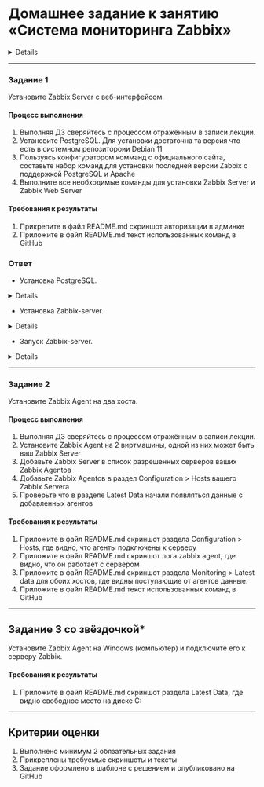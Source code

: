 # Домашнее задание к занятию «Система мониторинга Zabbix»

<details>

В практике есть 2 основных и 1 дополнительное (со звездочкой) задания. Первые два нужно выполнять обязательно, третье - по желанию и его решение никак не повлияет на получение вами зачета по этому домашнему заданию, при этом вы сможете глубже и/или шире разобраться в материале. 

Пожалуйста, присылайте на проверку всю задачу сразу. Любые вопросы по решению задач задавайте в чате учебной группы.

### Цели задания
1. Научиться устанавливать Zabbix Server c веб-интерфейсом
2. Научиться устанавливать Zabbix Agent на хосты
3. Научиться устанавливать Zabbix Agent на компьютер и подключать его к серверу Zabbix 

### Чеклист готовности к домашнему заданию
- [ ] Просмотрите в личном кабинете занятие "Система мониторинга Zabbix" 

### Инструкция по выполнению домашнего задания

1. Сделайте fork [репозитория c шаблоном решения](https://github.com/netology-code/sys-pattern-homework) к себе в Github и переименуйте его по названию или номеру занятия, например, https://github.com/имя-вашего-репозитория/gitlab-hw или https://github.com/имя-вашего-репозитория/8-03-hw).
2. Выполните клонирование этого репозитория к себе на ПК с помощью команды `git clone`.
3. Выполните домашнее задание и заполните у себя локально этот файл README.md:
   - впишите вверху название занятия и ваши фамилию и имя;
   - в каждом задании добавьте решение в требуемом виде: текст/код/скриншоты/ссылка;
   - для корректного добавления скриншотов воспользуйтесь инструкцией [«Как вставить скриншот в шаблон с решением»](https://github.com/netology-code/sys-pattern-homework/blob/main/screen-instruction.md);
   - при оформлении используйте возможности языка разметки md. Коротко об этом можно посмотреть в [инструкции по MarkDown](https://github.com/netology-code/sys-pattern-homework/blob/main/md-instruction.md).
4. После завершения работы над домашним заданием сделайте коммит (`git commit -m "comment"`) и отправьте его на Github (`git push origin`).
5. Для проверки домашнего задания преподавателем в личном кабинете прикрепите и отправьте ссылку на решение в виде md-файла в вашем Github.
6. Любые вопросы задавайте в чате учебной группы и/или в разделе «Вопросы по заданию» в личном кабинете.

</details>

---

### Задание 1 

Установите Zabbix Server с веб-интерфейсом.

#### Процесс выполнения
1. Выполняя ДЗ сверяйтесь с процессом отражённым в записи лекции.
2. Установите PostgreSQL. Для установки достаточна та версия что есть в системном репозитороии Debian 11
3. Пользуясь конфигуратором комманд с официального сайта, составьте набор команд для установки последней версии Zabbix с поддержкой PostgreSQL и Apache
4. Выполните все необходимые команды для установки Zabbix Server и Zabbix Web Server

#### Требования к результаты 
1. Прикрепите в файл README.md скриншот авторизации в админке
2. Приложите в файл README.md текст использованных команд в GitHub

### Ответ

- Установка PostgreSQL.

<details>

![image](https://github.com/Ivashka80/Zabbix_p1/assets/121082757/1a478d9c-b9c8-4ffa-b177-61f61cf1ded9)

![image](https://github.com/Ivashka80/Zabbix_p1/assets/121082757/c36efb22-2c41-41c1-b92f-fe3d8b3425c5)

</details>

- Установка Zabbix-server.

<details>

![image](https://github.com/Ivashka80/Zabbix_p1/assets/121082757/ca6c26df-3645-43e8-b56b-1c343111c10f)

![image](https://github.com/Ivashka80/Zabbix_p1/assets/121082757/d0161ebc-d91f-4c13-a7d2-51ae00b79aa7)

![image](https://github.com/Ivashka80/Zabbix_p1/assets/121082757/c02ef913-3a93-4012-8c15-44825c8cb030)

![image](https://github.com/Ivashka80/Zabbix_p1/assets/121082757/2949a54c-9741-4fb8-b53d-4372b2e6c65d)

![image](https://github.com/Ivashka80/Zabbix_p1/assets/121082757/2976bb98-ee94-49ec-b28b-e9685f39bf6c)

![image](https://github.com/Ivashka80/Zabbix_p1/assets/121082757/a024b1c2-bfd0-49c8-9491-cbee32874768)

![image](https://github.com/Ivashka80/Zabbix_p1/assets/121082757/293998c0-b332-447d-9ab9-023af008e03b)

![image](https://github.com/Ivashka80/Zabbix_p1/assets/121082757/430e49ef-7df5-415e-a337-fe47cf296f8a)

</details>

- Запуск Zabbix-server.

<details>

![image](https://github.com/Ivashka80/Zabbix_p1/assets/121082757/8020e570-f1e8-465b-b6de-b55c0bac122b)

![image](https://github.com/Ivashka80/Zabbix_p1/assets/121082757/610f2f23-cf96-400e-9e48-b6c3677e93e4)

![image](https://github.com/Ivashka80/Zabbix_p1/assets/121082757/727e95ec-6038-4bb1-b85e-9ef7c17a9284)

![image](https://github.com/Ivashka80/Zabbix_p1/assets/121082757/03a7fd54-2fa9-4643-9332-96eaa37e2cef)

![image](https://github.com/Ivashka80/Zabbix_p1/assets/121082757/d76cd037-cfa9-4979-935e-4b025baa28bb)

![image](https://github.com/Ivashka80/Zabbix_p1/assets/121082757/ffb628db-f26e-4ca0-a092-0a5e7ad9c160)
  
</details>

---

### Задание 2 

Установите Zabbix Agent на два хоста.

#### Процесс выполнения
1. Выполняя ДЗ сверяйтесь с процессом отражённым в записи лекции.
2. Установите Zabbix Agent на 2 виртмашины, одной из них может быть ваш Zabbix Server
3. Добавьте Zabbix Server в список разрешенных серверов ваших Zabbix Agentов
4. Добавьте Zabbix Agentов в раздел Configuration > Hosts вашего Zabbix Servera
5. Проверьте что в разделе Latest Data начали появляться данные с добавленных агентов

#### Требования к результаты 
1. Приложите в файл README.md скриншот раздела Configuration > Hosts, где видно, что агенты подключены к серверу
2. Приложите в файл README.md скриншот лога zabbix agent, где видно, что он работает с сервером
3. Приложите в файл README.md скриншот раздела Monitoring > Latest data для обоих хостов, где видны поступающие от агентов данные.
4. Приложите в файл README.md текст использованных команд в GitHub

---
## Задание 3 со звёздочкой*
Установите Zabbix Agent на Windows (компьютер) и подключите его к серверу Zabbix.

#### Требования к результаты 
1. Приложите в файл README.md скриншот раздела Latest Data, где видно свободное место на диске C:
--- 

## Критерии оценки

1. Выполнено минимум 2 обязательных задания
2. Прикреплены требуемые скриншоты и тексты 
3. Задание оформлено в шаблоне с решением и опубликовано на GitHub



